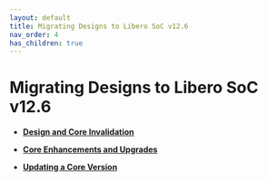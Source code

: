 ```yaml
---
layout: default
title: Migrating Designs to Libero SoC v12.6
nav_order: 4
has_children: true
---
```

# Migrating Designs to Libero SoC v12.6

-   **[Design and Core Invalidation](GUID-6A71324F-82DB-448E-A1CC-DDDB7480AB49.md)**  

-   **[Core Enhancements and Upgrades](GUID-BB22789D-7B80-4AB9-B7B0-15F1C54F6E79.md)**  

-   **[Updating a Core Version](GUID-1DF9E047-ABE1-4C53-80D5-F15304351400.md)**  


